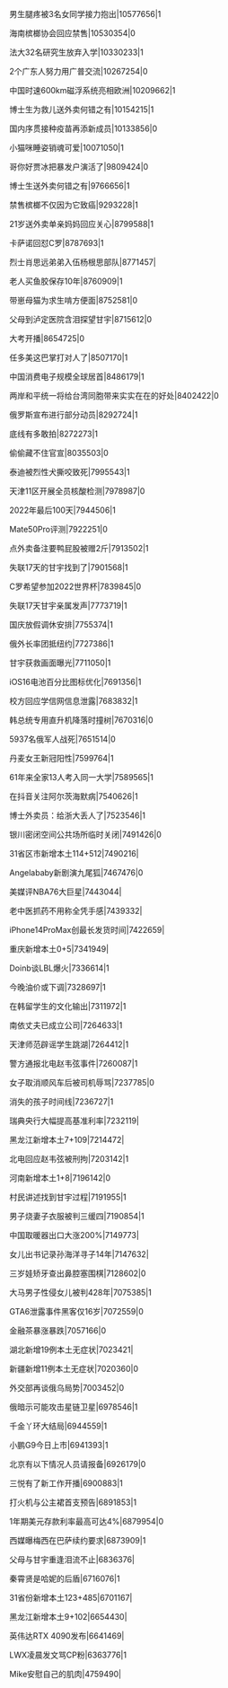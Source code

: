 男生腿疼被3名女同学接力抱出|10577656|1

海南槟榔协会回应禁售|10530354|0

法大32名研究生放弃入学|10330233|1

2个广东人努力用广普交流|10267254|0

中国时速600km磁浮系统亮相欧洲|10209662|1

博士生为救儿送外卖何错之有|10154215|1

国内序贯接种疫苗再添新成员|10133856|0

小猫咪睡姿销魂可爱|10071050|1

哥你好贾冰把暴发户演活了|9809424|0

博士生送外卖何错之有|9766656|1

禁售槟榔不仅因为它致癌|9293228|1

21岁送外卖单亲妈妈回应关心|8799588|1

卡萨诺回怼C罗|8787693|1

烈士肖思远弟弟入伍杨根思部队|8771457|

老人买鱼胶保存10年|8760909|1

带崽母猫为求生啃方便面|8752581|0

父母到泸定医院含泪探望甘宇|8715612|0

大考开播|8654725|0

任多美这巴掌打对人了|8507170|1

中国消费电子规模全球居首|8486179|1

两岸和平统一将给台湾同胞带来实实在在的好处|8402422|0

俄罗斯宣布进行部分动员|8292724|1

底线有多敢拍|8272273|1

偷偷藏不住官宣|8035503|0

泰迪被烈性犬撕咬致死|7995543|1

天津11区开展全员核酸检测|7978987|0

2022年最后100天|7944506|1

Mate50Pro评测|7922251|0

点外卖备注要鸭屁股被赠2斤|7913502|1

失联17天的甘宇找到了|7901568|1

C罗希望参加2022世界杯|7839845|0

失联17天甘宇亲属发声|7773719|1

国庆放假调休安排|7755374|1

俄外长率团抵纽约|7727386|1

甘宇获救画面曝光|7711050|1

iOS16电池百分比图标优化|7691356|1

校方回应学信网信息泄露|7683832|1

韩总统专用直升机降落时撞树|7670316|0

5937名俄军人战死|7651514|0

丹麦女王新冠阳性|7599764|1

61年来全家13人考入同一大学|7589565|1

在抖音关注阿尔茨海默病|7540626|1

博士外卖员：给浙大丢人了|7523546|1

银川密闭空间公共场所临时关闭|7491426|0

31省区市新增本土114+512|7490216|

Angelababy新剧演九尾狐|7467476|0

美媒评NBA76大巨星|7443044|

老中医抓药不用称全凭手感|7439332|

iPhone14ProMax创最长发货时间|7422659|

重庆新增本土0+5|7341949|

Doinb谈LBL爆火|7336614|1

今晚油价或下调|7328697|1

在韩留学生的文化输出|7311972|1

南依丈夫已成立公司|7264633|1

天津师范辟谣学生跳湖|7264412|1

警方通报北电赵韦弦事件|7260087|1

女子取消顺风车后被司机辱骂|7237785|0

消失的孩子时间线|7236727|1

瑞典央行大幅提高基准利率|7232119|

黑龙江新增本土7+109|7214472|

北电回应赵韦弦被刑拘|7203142|1

河南新增本土1+8|7196142|0

村民讲述找到甘宇过程|7191955|1

男子烧妻子衣服被判三缓四|7190854|1

中国取暖器出口大涨200%|7149773|

女儿出书记录孙海洋寻子14年|7147632|

三岁娃矫牙查出鼻腔塞围棋|7128602|0

大马男子性侵女儿被判428年|7075385|1

GTA6泄露事件黑客仅16岁|7072559|0

金融茶暴涨暴跌|7057166|0

湖北新增19例本土无症状|7023421|

新疆新增11例本土无症状|7020360|0

外交部再谈俄乌局势|7003452|0

俄暗示可能攻击星链卫星|6978546|1

千金丫环大结局|6944559|1

小鹏G9今日上市|6941393|1

北京有以下情况人员请报备|6926179|0

三悦有了新工作开播|6900883|1

打火机与公主裙首支预告|6891853|1

1年期美元存款利率最高可达4%|6879954|0

西媒曝梅西在巴萨续约要求|6873909|1

父母与甘宇重逢泪流不止|6836376|

秦霄贤是哈妮的后盾|6716076|1

31省份新增本土123+485|6701167|

黑龙江新增本土9+102|6654430|

英伟达RTX 4090发布|6641469|

LWX凌晨发文骂CP粉|6363776|1

Mike安慰自己的肌肉|4759490|

